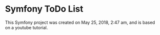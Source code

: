 Symfony ToDo List
======

This Symfony project was created on May 25, 2018, 2:47 am, and is based on a youtube tutorial.
